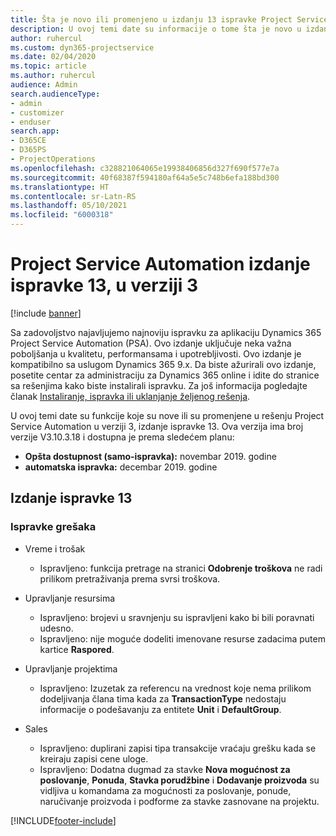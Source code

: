 ```yaml
---
title: Šta je novo ili promenjeno u izdanju 13 ispravke Project Service Automation verzije 3
description: U ovoj temi date su informacije o tome šta je novo u izdanju ispravke 13 za Project Service Automation u verziji 3.
author: ruhercul
ms.custom: dyn365-projectservice
ms.date: 02/04/2020
ms.topic: article
ms.author: ruhercul
audience: Admin
search.audienceType:
- admin
- customizer
- enduser
search.app:
- D365CE
- D365PS
- ProjectOperations
ms.openlocfilehash: c328821064065e19938406856d327f690f577e7a
ms.sourcegitcommit: 40f68387f594180af64a5e5c748b6efa188bd300
ms.translationtype: HT
ms.contentlocale: sr-Latn-RS
ms.lasthandoff: 05/10/2021
ms.locfileid: "6000318"
---
```

# <a name="project-service-automation-update-release-13-v3"></a>Project Service Automation izdanje ispravke 13, u verziji 3

[!include [banner](../includes/psa-now-project-operations.md)]

Sa zadovoljstvo najavljujemo najnoviju ispravku za aplikaciju Dynamics 365 Project Service Automation (PSA). Ovo izdanje uključuje neka važna poboljšanja u kvalitetu, performansama i upotrebljivosti. Ovo izdanje je kompatibilno sa uslugom Dynamics 365 9.x. Da biste ažurirali ovo izdanje, posetite centar za administraciju za Dynamics 365 online i idite do stranice sa rešenjima kako biste instalirali ispravku. Za još informacija pogledajte članak [Instaliranje, ispravka ili uklanjanje željenog rešenja](/power-platform/admin/install-remove-preferred-solution).

U ovoj temi date su funkcije koje su nove ili su promenjene u rešenju Project Service Automation u verziji 3, izdanje ispravke 13. Ova verzija ima broj verzije V3.10.3.18 i dostupna je prema sledećem planu:

- **Opšta dostupnost (samo-ispravka):** novembar 2019. godine
- **automatska ispravka:** decembar 2019. godine


## <a name="update-release-13"></a>Izdanje ispravke 13 

### <a name="bug-fixes"></a>Ispravke grešaka

- Vreme i trošak

     - Ispravljeno: funkcija pretrage na stranici **Odobrenje troškova** ne radi prilikom pretraživanja prema svrsi troškova.

- Upravljanje resursima

     - Ispravljeno: brojevi u sravnjenju su ispravljeni kako bi bili poravnati udesno.
     - Ispravljeno: nije moguće dodeliti imenovane resurse zadacima putem kartice **Raspored**.

- Upravljanje projektima

     - Ispravljeno: Izuzetak za referencu na vrednost koje nema prilikom dodeljivanja člana tima kada za **TransactionType** nedostaju informacije o podešavanju za entitete **Unit** i **DefaultGroup**.

- Sales

     - Ispravljeno: duplirani zapisi tipa transakcije vraćaju grešku kada se kreiraju zapisi cene uloge.
     - Ispravljeno: Dodatna dugmad za stavke **Nova mogućnost za poslovanje**, **Ponuda**, **Stavka porudžbine** i **Dodavanje proizvoda** su vidljiva u komandama za mogućnosti za poslovanje, ponude, naručivanje proizvoda i podforme za stavke zasnovane na projektu.




[!INCLUDE[footer-include](../includes/footer-banner.md)]